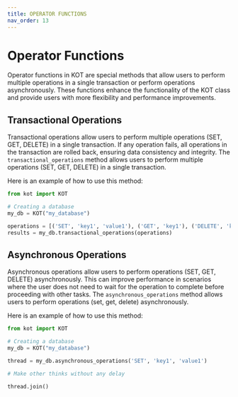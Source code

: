```yaml
---
title: OPERATOR FUNCTIONS
nav_order: 13
---
```


# Operator Functions

Operator functions in KOT are special methods that allow users to perform multiple operations in a single transaction or perform operations asynchronously. These functions enhance the functionality of the KOT class and provide users with more flexibility and performance improvements.


## Transactional Operations

Transactional operations allow users to perform multiple operations (SET, GET, DELETE) in a single transaction. If any operation fails, all operations in the transaction are rolled back, ensuring data consistency and integrity. The `transactional_operations` method allows users to perform multiple operations (SET, GET, DELETE) in a single transaction.

Here is an example of how to use this method:

```python
from kot import KOT

# Creating a database
my_db = KOT("my_database")

operations = [('SET', 'key1', 'value1'), ('GET', 'key1'), ('DELETE', 'key1')]
results = my_db.transactional_operations(operations)
```

## Asynchronous Operations

Asynchronous operations allow users to perform operations (SET, GET, DELETE) asynchronously. This can improve performance in scenarios where the user does not need to wait for the operation to complete before proceeding with other tasks. The `asynchronous_operations` method allows users to perform operations (set, get, delete) asynchronously.

Here is an example of how to use this method:

```python
from kot import KOT

# Creating a database
my_db = KOT("my_database")

thread = my_db.asynchronous_operations('SET', 'key1', 'value1')

# Make other thinks without any delay

thread.join()
```
